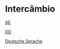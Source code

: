 # Intercâmbio

[AE](AE%207ce37612c56b4e24afdfc52829ffaa23.md)

[DD](DD%20bed2d873bc81433c9ad92ed9fd415df5.md)

[Deutsche Sprache](Deutsche%20Sprache%20b9aade3448f14680813142dc9e7072ab.md)